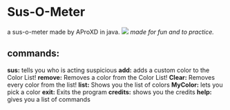 # Sus-O-Meter
a sus-o-meter made by AProXD in java.
![](susometer.png)
_made for fun and to practice._

## commands:
**sus:** tells you who is acting suspicious
**add:** adds a custom color to the Color List!
**remove:** Removes a color from the Color List!
**Clear:** Removes every color from the list!
**list:** Shows you the list of colors
**MyColor:** lets you pick a color
**exit:** Exits the program
**credits:** shows you the credits
**help:** gives you a list of commands
